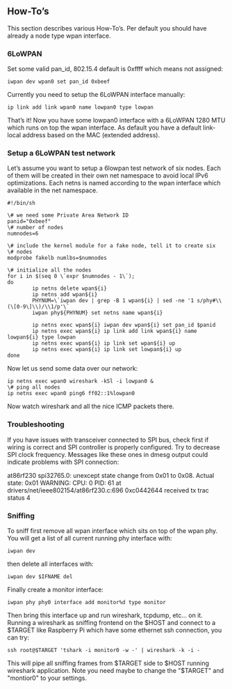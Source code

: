 How-To’s
--------

This section describes various How-To’s. Per default you should have already a node type wpan interface.

### 6LoWPAN

Set some valid pan_id, 802.15.4 default is 0xffff which means not assigned:

```
iwpan dev wpan0 set pan_id 0xbeef
```

Currently you need to setup the 6LoWPAN interface manually:

```
ip link add link wpan0 name lowpan0 type lowpan
```

That’s it! Now you have some lowpan0 interface with a 6LoWPAN 1280 MTU which runs on top the wpan interface. As default you have a default link-local address based on the MAC (extended address).

### Setup a 6LoWPAN test network

Let’s assume you want to setup a 6lowpan test network of six nodes. Each of them will be created in their own net namespace to avoid local IPv6 optimizations. Each netns is named according to the wpan interface which available in the net namespace.


```shell
#!/bin/sh

\# we need some Private Area Network ID
panid="0xbeef"
\# number of nodes
numnodes=6

\# include the kernel module for a fake node, tell it to create six
\# nodes
modprobe fakelb numlbs=$numnodes

\# initialize all the nodes
for i in $(seq 0 \`expr $numnodes - 1\`);
do
        ip netns delete wpan${i}
        ip netns add wpan${i}
        PHYNUM=\`iwpan dev | grep -B 1 wpan${i} | sed -ne '1 s/phy#\\(\[0-9\]\\)/\\1/p'\`
        iwpan phy${PHYNUM} set netns name wpan${i}

        ip netns exec wpan${i} iwpan dev wpan${i} set pan_id $panid
        ip netns exec wpan${i} ip link add link wpan${i} name lowpan${i} type lowpan
        ip netns exec wpan${i} ip link set wpan${i} up
        ip netns exec wpan${i} ip link set lowpan${i} up
done
```

Now let us send some data over our network:

```
ip netns exec wpan0 wireshark -kSl -i lowpan0 &
\# ping all nodes
ip netns exec wpan0 ping6 ff02::1%lowpan0
```

Now watch wireshark and all the nice ICMP packets there.

### Troubleshooting

If you have issues with transceiver connected to SPI bus, check first if wiring is correct and SPI controller is properly configured. Try to decrease SPI clock frequency. Messages like these ones in dmesg output could indicate problems with SPI connection:

at86rf230 spi32765.0: unexcept state change from 0x01 to 0x08. Actual state:
0x01
WARNING: CPU: 0 PID: 61 at drivers/net/ieee802154/at86rf230.c:696 0xc0442644
received tx trac status 4

### Sniffing

To sniff first remove all wpan interface which sits on top of the wpan phy. You will get a list of all current running phy interface with:

```
iwpan dev
```

then delete all interfaces with:

```
iwpan dev $IFNAME del
```

Finally create a monitor interface:

```
iwpan phy phy0 interface add monitor%d type monitor
```

Then bring this interface up and run wireshark, tcpdump, etc… on it. Running a wireshark as sniffing frontend on the $HOST and connect to a $TARGET like Raspberry Pi which have some ethernet ssh connection, you can try:

```
ssh root@$TARGET 'tshark -i monitor0 -w -' | wireshark -k -i -
```

This will pipe all sniffing frames from $TARGET side to $HOST running wireshark application. Note you need maybe to change the "$TARGET" and "montior0" to your settings.
